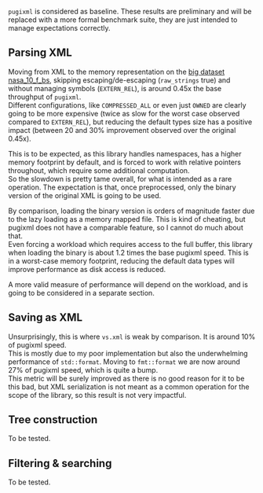 `pugixml` is considered as baseline. These results are preliminary and will be replaced with a more formal benchmark suite, they are just intended to manage expectations correctly.  

## Parsing XML

Moving from XML to the memory representation on the [big dataset nasa_10_f_bs](../assets/local/demo-0.xml), skipping escaping/de-escaping (`raw_strings` true) and without managing symbols (`EXTERN_REL`), is around 0.45x the base throughput of `pugixml`.  
Different configurations, like `COMPRESSED_ALL` or even just `OWNED` are clearly going to be more expensive (twice as slow for the worst case observed compared to `EXTERN_REL`), but reducing the default types size has a positive impact (between 20 and 30% improvement observed over the original 0.45x).

This is to be expected, as this library handles namespaces, has a higher memory footprint by default, and is forced to work with relative pointers throughout, which require some additional computation.  
So the slowdown is pretty tame overall, for what is intended as a rare operation. The expectation is that, once preprocessed, only the binary version of the original XML is going to be used.

By comparison, loading the binary version is orders of magnitude faster due to the lazy loading as a memory mapped file. This is kind of cheating, but pugixml does not have a comparable feature, so I cannot do much about that.  
Even forcing a workload which requires access to the full buffer, this library when loading the binary is about 1.2 times the base pugixml speed. This is in a worst-case memory footprint, reducing the default data types will improve performance as disk access is reduced.  

A more valid measure of performance will depend on the workload, and is going to be considered in a separate section.

## Saving as XML

Unsurprisingly, this is where `vs.xml` is weak by comparison. It is around 10% of pugixml speed.  
This is mostly due to my poor implementation but also the underwhelming performance of `std::format`. Moving to `fmt::format` we are now around 27% of pugixml speed, which is quite a bump.  
This metric will be surely improved as there is no good reason for it to be this bad, but XML serialization is not meant as a common operation for the scope of the library, so this result is not very impactful.

## Tree construction

To be tested.

## Filtering & searching

To be tested.
